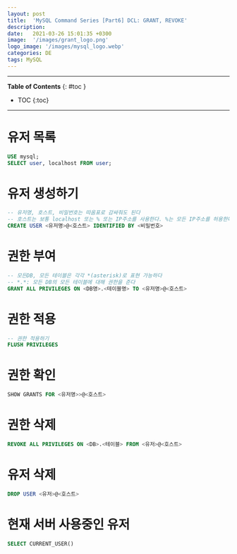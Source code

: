 ```yaml
---
layout: post
title:  'MySQL Command Series [Part6] DCL: GRANT, REVOKE'
description: 
date:   2021-03-26 15:01:35 +0300
image:  '/images/grant_logo.png'
logo_image: '/images/mysql_logo.webp'
categories: DE
tags: MySQL
---
```


---
**Table of Contents**
{: #toc }
*  TOC
{:toc}

---

# 유저 목록

```sql
USE mysql;
SELECT user, localhost FROM user;
```

# 유저 생성하기

```sql
-- 유저명, 호스트, 비밀번호는 따옴표로 감싸줘도 된다
-- 호스트는 보통 localhost 또는 % 또는 IP주소를 사용한다. %는 모든 IP주소를 허용한다는 의미
CREATE USER <유저명>@<호스트> IDENTIFIED BY <비밀번호>
```

# 권한 부여

```sql
-- 모든DB, 모든 테이블은 각각 *(asterisk)로 표현 가능하다
-- *.*: 모든 DB의 모든 테이블에 대해 권한을 준다
GRANT ALL PRIVILEGES ON <DB명>.<테이블명> TO <유저명>@<호스트>
```

# 권한 적용

```sql
-- 권한 적용하기
FLUSH PRIVILEGES
```

# 권한 확인

```sql
SHOW GRANTS FOR <유저명>>@<호스트>
```

# 권한 삭제

```sql
REVOKE ALL PRIVILEGES ON <DB>.<테이블> FROM <유저>@<호스트>
```

# 유저 삭제

```sql
DROP USER <유저>@<호스트>
```

# 현재 서버 사용중인 유저

```sql
SELECT CURRENT_USER()
```